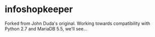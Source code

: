 infoshopkeeper
==============

Forked from John Duda's original. Working towards compatibility with Python 2.7 and MariaDB 5.5, we'll see...
